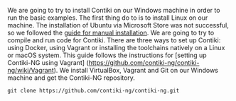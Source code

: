 We are going to try to install Contiki on our Windows machine in order to run the basic examples. 
The first thing do to is to install Linux on our machine. The installation of Ubuntu via Microsoft Store was not successful, so we followed the [guide for manual installation](https://docs.microsoft.com/en-us/windows/wsl/install-manual).
We are going to try to compile and run code for Contiki. There are three ways to set up Contiki: using Docker, using Vagrant or installing the toolchains natively on a Linux or macOS system. 
This guide follows the instructions for [setting up Contiki-NG using Vagrant] (https://github.com/contiki-ng/contiki-ng/wiki/Vagrant).
We install VirtualBox, Vagrant and Git on our Windows machine and get the Contiki-NG repository.
```
git clone https://github.com/contiki-ng/contiki-ng.git
```






